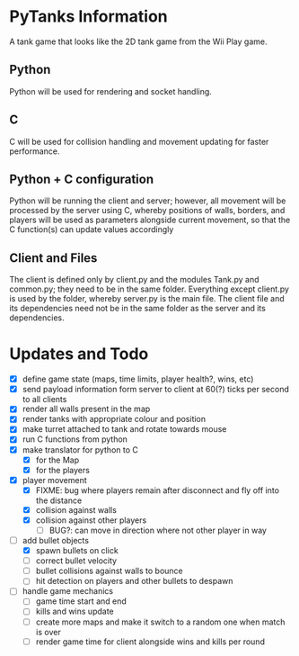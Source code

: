 # PyTanks Information
A tank game that looks like the 2D tank game from the Wii Play game.

## Python
Python will be used for rendering and socket handling.

## C
C will be used for collision handling and movement updating for faster performance.

## Python + C configuration
Python will be running the client and server; however, all movement will be processed by the server using C, whereby positions of walls, borders, and players will be used as parameters alongside current movement, so that the C function(s) can update values accordingly

## Client and Files
The client is defined only by client.py and the modules Tank.py and common.py; they need to be in the same folder. Everything except client.py is used by the folder, whereby server.py is the main file. The client file and its dependencies need not be in the same folder as the server and its dependencies.

# Updates and Todo
- [x] define game state (maps, time limits, player health?, wins, etc)
- [x] send payload information form server to client at 60(?) ticks per second to all clients
- [x] render all walls present in the map
- [x] render tanks with appropriate colour and position
- [x] make turret attached to tank and rotate towards mouse
- [x] run C functions from python
- [x] make translator for python to C
	- [x] for the Map
	- [x] for the players
- [x] player movement
	- [x] FIXME: bug where players remain after disconnect and fly off into the distance
	- [x] collision against walls
	- [x] collision against other players
		- [ ] BUG?: can move in direction where not other player in way
- [ ] add bullet objects
	- [x] spawn bullets on click
	- [ ] correct bullet velocity
	- [ ] bullet collisions against walls to bounce
	- [ ] hit detection on players and other bullets to despawn
- [ ] handle game mechanics
	- [ ] game time start and end
	- [ ] kills and wins update
	- [ ] create more maps and make it switch to a random one when match is over
	- [ ] render game time for client alongside wins and kills per round
